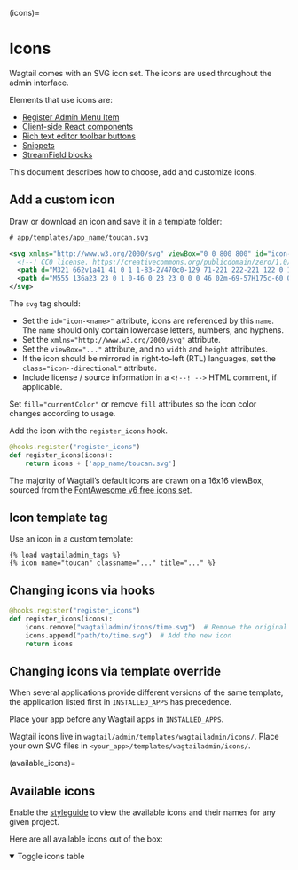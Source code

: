 (icons)=

# Icons

Wagtail comes with an SVG icon set. The icons are used throughout the admin interface.

Elements that use icons are:

-   [Register Admin Menu Item](register_admin_menu_item)
-   [Client-side React components](extending_client_side_react)
-   [Rich text editor toolbar buttons](extending_the_draftail_editor)
-   [Snippets](wagtailsnippets_icon)
-   [StreamField blocks](custom_streamfield_blocks)

This document describes how to choose, add and customize icons.

## Add a custom icon

Draw or download an icon and save it in a template folder:

```xml
# app/templates/app_name/toucan.svg

<svg xmlns="http://www.w3.org/2000/svg" viewBox="0 0 800 800" id="icon-toucan">
  <!--! CC0 license. https://creativecommons.org/publicdomain/zero/1.0/ -->
  <path d="M321 662v1a41 41 0 1 1-83-2V470c0-129 71-221 222-221 122 0 153-42 153-93 0-34-18-60-53-72v-4c147 23 203 146 203 257 0 107-80 247-277 247v79a41 41 0 1 1-82-1v46a41 41 0 0 1-83 0v-46Z"/>
  <path d="M555 136a23 23 0 1 0-46 0 23 23 0 0 0 46 0Zm-69-57H175c-60 0-137 36-137 145l9-8 367 6 72 18V79Z"/>
</svg>
```

The `svg` tag should:

-   Set the `id="icon-<name>"` attribute, icons are referenced by this `name`. The `name` should only contain lowercase letters, numbers, and hyphens.
-   Set the `xmlns="http://www.w3.org/2000/svg"` attribute.
-   Set the `viewBox="..."` attribute, and no `width` and `height` attributes.
-   If the icon should be mirrored in right-to-left (RTL) languages, set the `class="icon--directional"` attribute.
-   Include license / source information in a `<!--! -->` HTML comment, if applicable.

Set `fill="currentColor"` or remove `fill` attributes so the icon color changes according to usage.

Add the icon with the `register_icons` hook.

```python
@hooks.register("register_icons")
def register_icons(icons):
    return icons + ['app_name/toucan.svg']
```

The majority of Wagtail’s default icons are drawn on a 16x16 viewBox, sourced from the [FontAwesome v6 free icons set](https://fontawesome.com/v6/search?m=free).

## Icon template tag

Use an icon in a custom template:

```html+django
{% load wagtailadmin_tags %}
{% icon name="toucan" classname="..." title="..." %}
```

## Changing icons via hooks

```python
@hooks.register("register_icons")
def register_icons(icons):
    icons.remove("wagtailadmin/icons/time.svg")  # Remove the original icon
    icons.append("path/to/time.svg")  # Add the new icon
    return icons
```

## Changing icons via template override

When several applications provide different versions of the same template, the application listed first in `INSTALLED_APPS` has precedence.

Place your app before any Wagtail apps in `INSTALLED_APPS`.

Wagtail icons live in `wagtail/admin/templates/wagtailadmin/icons/`.
Place your own SVG files in `<your_app>/templates/wagtailadmin/icons/`.

(available_icons)=

## Available icons

Enable the [styleguide](styleguide) to view the available icons and their names for any given project.

Here are all available icons out of the box:

<details open="">

<summary>Toggle icons table</summary>

```{include} ../_static/wagtail_icons_table.txt

```

</details>
